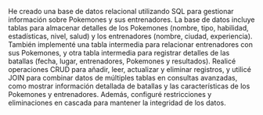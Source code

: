 He creado una base de datos relacional utilizando SQL para gestionar información sobre Pokemones y sus entrenadores. La base de datos incluye tablas para almacenar
detalles de los Pokemones (nombre, tipo, habilidad, estadísticas, nivel, salud) y los entrenadores (nombre, ciudad, experiencia). También implementé una tabla intermedia
para relacionar entrenadores con sus Pokemones, y otra tabla intermedia para registrar detalles de las batallas (fecha, lugar, entrenadores, Pokemones y resultados).
Realicé operaciones CRUD para añadir, leer, actualizar y eliminar registros, y utilicé JOIN para combinar datos de múltiples tablas en consultas avanzadas, como mostrar 
información detallada de batallas y las características de los Pokemones y entrenadores. Además, configuré restricciones y eliminaciones en cascada para mantener 
la integridad de los datos.
